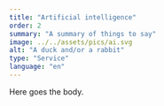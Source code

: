 ```yaml
---
title: "Artificial intelligence"
order: 2
summary: "A summary of things to say"
image: ../../assets/pics/ai.svg
alt: "A duck and/or a rabbit"
type: "Service"
language: "en"
---
```


Here goes the body.
